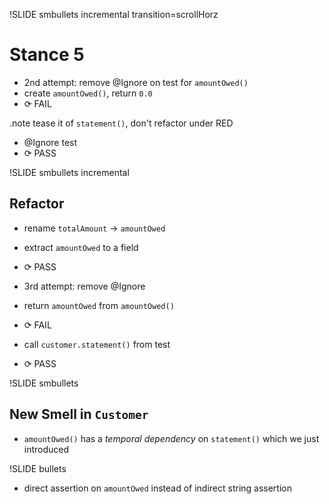 !SLIDE smbullets incremental transition=scrollHorz

# Stance 5

* 2nd attempt: remove @Ignore on test for `amountOwed()`
* create `amountOwed()`, return `0.0`
* <span class="FAIL">⟳ FAIL</span>

.note tease it of `statement()`, don't refactor under RED

* @Ignore test
* <span class="PASS">⟳ PASS</span>

!SLIDE smbullets incremental

## Refactor

* rename `totalAmount` → `amountOwed`
* extract `amountOwed` to a field
* <span class="PASS">⟳ PASS</span>

* 3rd attempt: remove @Ignore
* return `amountOwed` from `amountOwed()`
* <span class="FAIL">⟳ FAIL</span>

* call `customer.statement()` from test
* <span class="PASS">⟳ PASS</span>

!SLIDE smbullets

## New Smell in `Customer`
* `amountOwed()` has a *temporal dependency* on `statement()` which we
  just introduced  

!SLIDE bullets

* direct assertion on `amountOwed` instead of indirect string assertion
